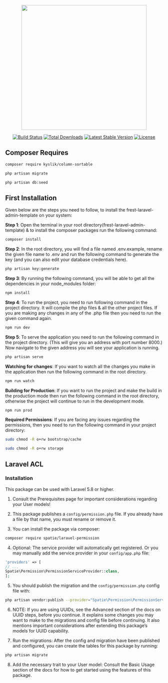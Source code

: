 <p align="center"><img src="https://res.cloudinary.com/dtfbvvkyp/image/upload/v1566331377/laravel-logolockup-cmyk-red.svg" width="400"></p>

<p align="center">
<a href="https://travis-ci.org/laravel/framework"><img src="https://travis-ci.org/laravel/framework.svg" alt="Build Status"></a>
<a href="https://packagist.org/packages/laravel/framework"><img src="https://poser.pugx.org/laravel/framework/d/total.svg" alt="Total Downloads"></a>
<a href="https://packagist.org/packages/laravel/framework"><img src="https://poser.pugx.org/laravel/framework/v/stable.svg" alt="Latest Stable Version"></a>
<a href="https://packagist.org/packages/laravel/framework"><img src="https://poser.pugx.org/laravel/framework/license.svg" alt="License"></a>
</p>

## Composer Requires
```sh
composer require kyslik/column-sortable
```
```sh
php artisan migrate
```
```sh
php artisan db:seed
```

## First Installation
Given below are the steps you need to follow, to install the frest-laravel-admin-template on your system:

**Step 1**: Open the terminal in your root directory(frest-laravel-admin-template) & to install the composer packages run the following command:
```sh
composer install
```

**Step 2**: In the root directory, you will find a file named .env.example, rename the given file name to .env and run the following command to generate the key (and you can also edit your database credentials here).
```sh
php artisan key:generate
```

**Step 3**: By running the following command, you will be able to get all the dependencies in your node_modules folder:
```sh
npm install
```

**Step 4**: To run the project, you need to run following command in the project directory. It will compile the php files & all the other project files. If you are making any changes in any of the .php file then you need to run the given command again.
```sh
npm run dev
```

**Step 5**: To serve the application you need to run the following command in the project directory. (This will give you an address with port number 8000.) Now navigate to the given address you will see your application is running.
```sh
php artisan serve
```

**Watching for changes**: If you want to watch all the changes you make in the application then run the following command in the root directory.
```sh
npm run watch
```

**Building for Production**: If you want to run the project and make the build in the production mode then run the following command in the root directory, otherwise the project will continue to run in the development mode.
```sh
npm run prod
```

**Required Permissions**: If you are facing any issues regarding the permissions, then you need to run the following command in your project directory:
```sh
sudo chmod -R o+rw bootstrap/cache
```
```sh
sudo chmod -R o+rw storage
```

## Laravel ACL
### Installation
This package can be used with Laravel 5.8 or higher.

1. Consult the Prerequisites page for important considerations regarding your User models!

2. This package publishes a `config/permission.php` file. If you already have a file by that name, you must rename or remove it.

3. You can install the package via composer:
```sh
composer require spatie/laravel-permission
```
4. Optional: The service provider will automatically get registered. Or you may manually add the service provider in your `config/app.php` file:
```php
'providers' => [
// ...
Spatie\Permission\PermissionServiceProvider::class,
];
```
5. You should publish the migration and the `config/permission.php` config file with:
```sh
php artisan vendor:publish --provider="Spatie\Permission\PermissionServiceProvider"
```
6. NOTE: If you are using UUIDs, see the Advanced section of the docs on UUID steps, before you continue. It explains some changes you may want to make to the migrations and config file before continuing. It also mentions important considerations after extending this package’s models for UUID capability.

7. Run the migrations: After the config and migration have been published and configured, you can create the tables for this package by running:
```sh
php artisan migrate
```
8. Add the necessary trait to your User model: Consult the Basic Usage section of the docs for how to get started using the features of this package.